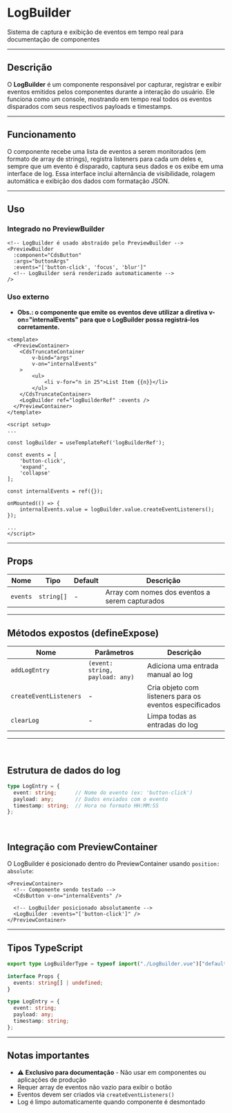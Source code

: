 # LogBuilder

Sistema de captura e exibição de eventos em tempo real para documentação de componentes

---

## Descrição

O **LogBuilder** é um componente responsável por capturar, registrar e exibir eventos emitidos pelos componentes durante a interação do usuário. Ele funciona como um console, mostrando em tempo real todos os eventos disparados com seus respectivos payloads e timestamps.

---

## Funcionamento

O componente recebe uma lista de eventos a serem monitorados (em formato de array de strings), registra listeners para cada um deles e, sempre que um evento é disparado, captura seus dados e os exibe em uma interface de log. Essa interface inclui alternância de visibilidade, rolagem automática e exibição dos dados com formatação JSON.

---

## Uso

### Integrado no PreviewBuilder
```vue
<!-- LogBuilder é usado abstraído pelo PreviewBuilder -->
<PreviewBuilder
  :component="CdsButton"
  :args="buttonArgs"
  :events="['button-click', 'focus', 'blur']"
  <!-- LogBuilder será renderizado automaticamente -->
/>
```

### Uso externo

- **Obs.: o componente que emite os eventos deve utilizar a diretiva v-on="internalEvents" para que o LogBuilder possa registrá-los corretamente.**

```vue
<template>
  <PreviewContainer>
  	<CdsTruncateContainer
  		v-bind="args"
  		v-on="internalEvents"
  	>
  		<ul>
  			<li v-for="n in 25">List Item {{n}}</li>
  		</ul>
  	</CdsTruncateContainer>
  	<LogBuilder ref="logBuilderRef" :events />
  </PreviewContainer>
</template>

<script setup>
...

const logBuilder = useTemplateRef('logBuilderRef');

const events = [
	'button-click',
	'expand',
	'collapse'
];

const internalEvents = ref({});

onMounted(() => {
	internalEvents.value = logBuilder.value.createEventListeners();
});

...
</script>
```

---

## Props

| Nome | Tipo | Default | Descrição |
|------|------|---------|-----------|
| `events` | `string[]` | - | Array com nomes dos eventos a serem capturados |

---

## Métodos expostos (defineExpose)

| Nome | Parâmetros | Descrição |
|------|------------|-----------|
| `addLogEntry` | `(event: string, payload: any)` | Adiciona uma entrada manual ao log |
| `createEventListeners` | - | Cria objeto com listeners para os eventos especificados |
| `clearLog` | - | Limpa todas as entradas do log |

---

<br>

## Estrutura de dados do log

```typescript path=null start=null
type LogEntry = {
  event: string;      // Nome do evento (ex: 'button-click')
  payload: any;       // Dados enviados com o evento
  timestamp: string;  // Hora no formato HH:MM:SS
};
```

<br>

## Integração com PreviewContainer

O LogBuilder é posicionado dentro do PreviewContainer usando `position: absolute`:

```vue path=null start=null
<PreviewContainer>
  <!-- Componente sendo testado -->
  <CdsButton v-on="internalEvents" />
  
  <!-- LogBuilder posicionado absolutamente -->
  <LogBuilder :events="['button-click']" />
</PreviewContainer>
```

---

## Tipos TypeScript

```typescript path=null start=null
export type LogBuilderType = typeof import("./LogBuilder.vue")["default"];

interface Props {
  events: string[] | undefined;
}

type LogEntry = {
  event: string;
  payload: any;
  timestamp: string;
};
```

---

## Notas importantes

- ⚠️ **Exclusivo para documentação** - Não usar em componentes ou aplicações de produção
- Requer array de eventos não vazio para exibir o botão
- Eventos devem ser criados via `createEventListeners()`
- Log é limpo automaticamente quando componente é desmontado